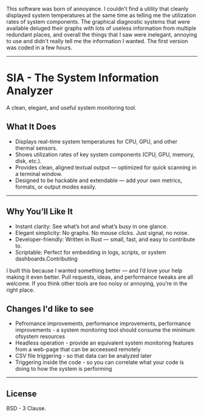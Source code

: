 This software was born of annoyance. I couldn't find a utility that cleanly displayed system temperatures at the same time as telling me the utilization rates of system components. The graphical diagnostic systems that were available deluged their graphs with lots of useless information from multiple redundant places, and overall the things that I saw were inelegant, annoying to use and didn't really tell me the information I wanted. The first version was coded in a few hours.

---

# SIA - The System Information Analyzer

A clean, elegant, and useful system monitoring tool.

## What It Does

* Displays real-time system temperatures for CPU, GPU, and other thermal sensors.
* Shows utilization rates of key system components (CPU, GPU, memory, disk, etc.).
* Provides clean, aligned textual output — optimized for quick scanning in a terminal window.
* Designed to be hackable and extendable — add your own metrics, formats, or output modes easily.

---

## Why You’ll Like It

* Instant clarity: See what’s hot and what’s busy in one glance.
* Elegant simplicity: No graphs. No mouse clicks. Just signal, no noise.
* Developer-friendly: Written in Rust — small, fast, and easy to contribute to.
* Scriptable: Perfect for embedding in logs, scripts, or system dashboards.Contributing

I built this because I wanted something better — and I’d love your help making it even better. Pull requests, ideas, and performance tweaks are all welcome. If you think other tools are too noisy or annoying, you’re in the right place.

## Changes I'd like to see

* Pefromance improvements, performance improvements, performance improvements - a system monitoring tool should consume the minimum ofsystem resources
* Headless operation - provide an equivalent system monitoring features from a web-page that can be acceessed remotely
* CSV file triggering - so that data can be analyzed later
* Triggering inside the code - so you can correlate what your code is doing to how the system is performing

---

## License

BSD - 3 Clause.
